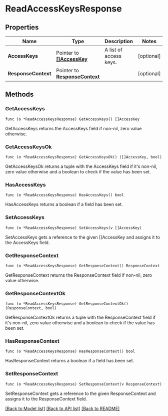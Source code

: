 # ReadAccessKeysResponse

## Properties

Name | Type | Description | Notes
------------ | ------------- | ------------- | -------------
**AccessKeys** | Pointer to [**[]AccessKey**](AccessKey.md) | A list of access keys. | [optional] 
**ResponseContext** | Pointer to [**ResponseContext**](ResponseContext.md) |  | [optional] 

## Methods

### GetAccessKeys

`func (o *ReadAccessKeysResponse) GetAccessKeys() []AccessKey`

GetAccessKeys returns the AccessKeys field if non-nil, zero value otherwise.

### GetAccessKeysOk

`func (o *ReadAccessKeysResponse) GetAccessKeysOk() ([]AccessKey, bool)`

GetAccessKeysOk returns a tuple with the AccessKeys field if it's non-nil, zero value otherwise
and a boolean to check if the value has been set.

### HasAccessKeys

`func (o *ReadAccessKeysResponse) HasAccessKeys() bool`

HasAccessKeys returns a boolean if a field has been set.

### SetAccessKeys

`func (o *ReadAccessKeysResponse) SetAccessKeys(v []AccessKey)`

SetAccessKeys gets a reference to the given []AccessKey and assigns it to the AccessKeys field.

### GetResponseContext

`func (o *ReadAccessKeysResponse) GetResponseContext() ResponseContext`

GetResponseContext returns the ResponseContext field if non-nil, zero value otherwise.

### GetResponseContextOk

`func (o *ReadAccessKeysResponse) GetResponseContextOk() (ResponseContext, bool)`

GetResponseContextOk returns a tuple with the ResponseContext field if it's non-nil, zero value otherwise
and a boolean to check if the value has been set.

### HasResponseContext

`func (o *ReadAccessKeysResponse) HasResponseContext() bool`

HasResponseContext returns a boolean if a field has been set.

### SetResponseContext

`func (o *ReadAccessKeysResponse) SetResponseContext(v ResponseContext)`

SetResponseContext gets a reference to the given ResponseContext and assigns it to the ResponseContext field.


[[Back to Model list]](../README.md#documentation-for-models) [[Back to API list]](../README.md#documentation-for-api-endpoints) [[Back to README]](../README.md)


